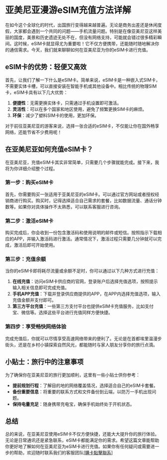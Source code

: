 # 亚美尼亚漫游eSIM充值方法详解

在如今这个全球化的时代，出国旅行变得越来越普遍。无论是商务出差还是休闲度假，大家都会遇到一个共同的问题——手机流量问题。特别是在像亚美尼亚这样美丽的国度，美景和历史遗迹无处不在，但没有网络支持，可能就会错过很多精彩瞬间。这时候，eSIM卡就显得尤为重要啦！它不仅方便携带，还能随时随地解决你的通信需求。今天，我们就来聊聊如何在亚美尼亚为你的eSIM卡进行充值。

## eSIM卡的优势：轻便又高效

首先，让我们了解一下什么是eSIM卡。简单来说，eSIM卡是一种嵌入式SIM卡，不需要实体卡槽，可以直接安装在智能手机或其他设备中。相比传统的物理SIM卡，eSIM卡具有以下几大优势：

1. **便捷性**：无需更换实体卡，只需通过手机设置即可激活。
2. **灵活性**：可以在多个国家和地区使用，避免了频繁更换SIM卡的麻烦。
3. **环保**：减少了塑料SIM卡的使用，更加环保。

对于前往亚美尼亚的游客来说，选择一张合适的eSIM卡，不仅能让你在国外畅享网络，还能节省不少费用呢！

## 在亚美尼亚如何充值eSIM卡？

在亚美尼亚，充值eSIM卡其实非常简单，只需要几个步骤就能完成。接下来，我将为你详细介绍整个过程。

### 第一步：购买eSIM卡

首先，你需要购买一张适用于亚美尼亚的eSIM卡。可以通过官方网站或者授权经销商进行购买。购买时，记得选择适合自己需求的套餐，比如数据流量、通话分钟数等。如果你对具体操作不太熟悉，可以联系客服进行咨询。

### 第二步：激活eSIM卡

购买完成后，你会收到一份包含激活码和使用说明的邮件或短信。按照指示下载相应的APP，并输入激活码进行激活。通常情况下，激活过程只需要几分钟就可以完成，激活后即可开始使用。

### 第三步：充值余额

当你的eSIM卡即将耗尽流量或余额不足时，你可以通过以下几种方式进行充值：

1. **在线充值**：访问eSIM卡供应商的官网，登录账户后选择充值选项，按照提示输入相关信息即可完成充值。
2. **手机APP充值**：下载并登录供应商提供的APP，在APP内选择充值选项，输入充值金额并支付即可。
3. **第三方平台充值**：一些第三方支付平台也提供eSIM卡充值服务，比如支付宝、微信等。选择这些平台进行充值同样方便快捷。

### 第四步：享受畅快网络体验

完成充值后，你就可以尽情享受高速网络带来的便利了。无论是在首都埃里温漫步街头，还是在乡村小镇探索自然风光，都能随时与家人朋友分享你的旅行点滴。

## 小贴士：旅行中的注意事项

为了确保你在亚美尼亚的旅行更加顺利，这里有一些小贴士供你参考：

- **提前规划行程**：了解目的地的网络覆盖情况，选择适合自己的eSIM卡套餐。
- **备份重要信息**：将重要的联系方式和文件备份到云端，以防万一手机出现问题。
- **保持电量充足**：随身携带充电宝，确保手机始终处于开机状态。

## 总结

总的来说，在亚美尼亚使用eSIM卡不仅方便快捷，还能大大提升你的旅行体验。无论是日常通讯还是紧急联系，eSIM卡都能满足你的需求。希望这篇文章能帮助你更好地了解如何在亚美尼亚为eSIM卡进行充值。如果你有任何疑问或需要进一步的帮助，欢迎随时联系我们的客服团队[[購卡點擊聯系](https://t.me/s/esim1088)]